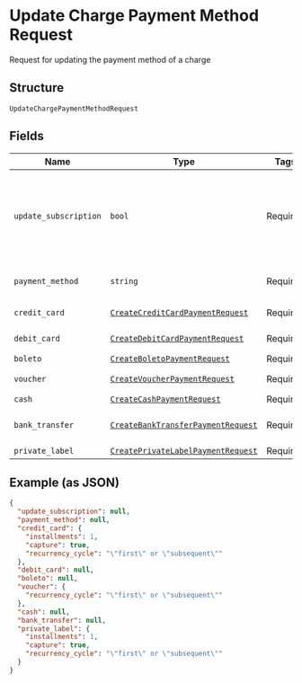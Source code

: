 
# Update Charge Payment Method Request

Request for updating the payment method of a charge

## Structure

`UpdateChargePaymentMethodRequest`

## Fields

| Name | Type | Tags | Description |
|  --- | --- | --- | --- |
| `update_subscription` | `bool` | Required | Indicates if the payment method from the subscription must also be updated |
| `payment_method` | `string` | Required | The new payment method |
| `credit_card` | [`CreateCreditCardPaymentRequest`](../../doc/models/create-credit-card-payment-request.md) | Required | Credit card data |
| `debit_card` | [`CreateDebitCardPaymentRequest`](../../doc/models/create-debit-card-payment-request.md) | Required | Debit card data |
| `boleto` | [`CreateBoletoPaymentRequest`](../../doc/models/create-boleto-payment-request.md) | Required | Boleto data |
| `voucher` | [`CreateVoucherPaymentRequest`](../../doc/models/create-voucher-payment-request.md) | Required | Voucher data |
| `cash` | [`CreateCashPaymentRequest`](../../doc/models/create-cash-payment-request.md) | Required | Cash data |
| `bank_transfer` | [`CreateBankTransferPaymentRequest`](../../doc/models/create-bank-transfer-payment-request.md) | Required | Bank Transfer data |
| `private_label` | [`CreatePrivateLabelPaymentRequest`](../../doc/models/create-private-label-payment-request.md) | Required | - |

## Example (as JSON)

```json
{
  "update_subscription": null,
  "payment_method": null,
  "credit_card": {
    "installments": 1,
    "capture": true,
    "recurrency_cycle": "\"first\" or \"subsequent\""
  },
  "debit_card": null,
  "boleto": null,
  "voucher": {
    "recurrency_cycle": "\"first\" or \"subsequent\""
  },
  "cash": null,
  "bank_transfer": null,
  "private_label": {
    "installments": 1,
    "capture": true,
    "recurrency_cycle": "\"first\" or \"subsequent\""
  }
}
```

